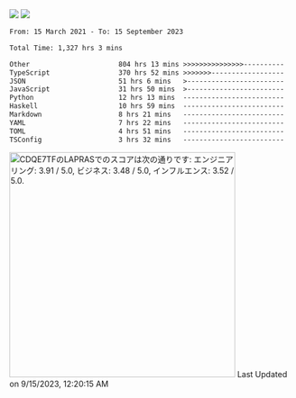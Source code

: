 <div>
  <img src="https://github-readme-stats.vercel.app/api?username=naporin0624&count_private=true&show_icons=true" />
  <img src="https://github-readme-stats.vercel.app/api/top-langs/?username=naporin0624&layout=compact&hide=css" />
  <!--START_SECTION:waka-->

```txt
From: 15 March 2021 - To: 15 September 2023

Total Time: 1,327 hrs 3 mins

Other                      804 hrs 13 mins >>>>>>>>>>>>>>>----------   60.60 %
TypeScript                 370 hrs 52 mins >>>>>>>------------------   27.95 %
JSON                       51 hrs 6 mins   >------------------------   03.85 %
JavaScript                 31 hrs 50 mins  >------------------------   02.40 %
Python                     12 hrs 13 mins  -------------------------   00.92 %
Haskell                    10 hrs 59 mins  -------------------------   00.83 %
Markdown                   8 hrs 21 mins   -------------------------   00.63 %
YAML                       7 hrs 22 mins   -------------------------   00.56 %
TOML                       4 hrs 51 mins   -------------------------   00.37 %
TSConfig                   3 hrs 32 mins   -------------------------   00.27 %
```

<!--END_SECTION:waka-->
  
  <!--START_SECTION:lapras-card-->
<p ><a href="https://lapras.com/public/CDQE7TF" target="_blank" rel="noopener noreferrer"><img alt="CDQE7TFのLAPRASでのスコアは次の通りです: エンジニアリング: 3.91 / 5.0, ビジネス: 3.48 / 5.0, インフルエンス: 3.52 / 5.0." src="https://lapras-card-generator.vercel.app/api/svg?e=3.91&b=3.48&i=3.52&b1=%23232323&b2=%236d6d6d&i1=%23212121&i2=%23818181&l=ja" width="400" ></a>  
Last Updated on 9/15/2023, 12:20:15 AM</p>
<!--END_SECTION:lapras-card-->
</div>
